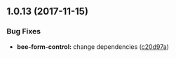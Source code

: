 <a name="1.0.13"></a>
## 1.0.13 (2017-11-15)


### Bug Fixes

* **bee-form-control:** change dependencies ([c20d97a](https://github.com/tinper-bee/bee-form-group/commit/c20d97a))



